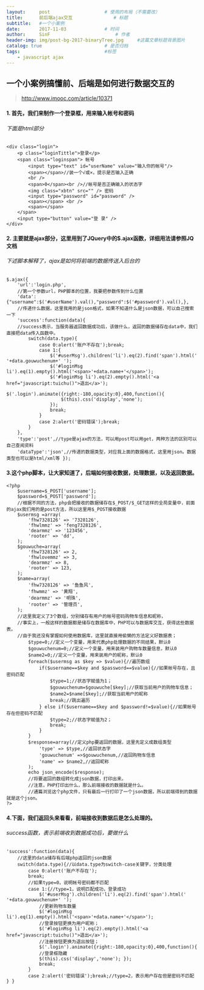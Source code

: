 ```yaml
---
layout:     post   				    # 使用的布局（不需要改）
title:      前后端ajax交互 				# 标题 
subtitle:   #一个小案例
date:       2017-11-03 				# 时间
author:     SinF 						# 作者
header-img: img/post-bg-2017-binaryTree.jpg 	#这篇文章标题背景图片
catalog: true 						# 是否归档
tags:								#标签
    - javascript ajax
---
```


## 一个小案例搞懂前、后端是如何进行数据交互的

> http://www.imooc.com/article/10371

#### 1. 首先，我们来制作一个登录框，用来输入帐号和密码
###### 下面是html部分

	<div class="login"> 
		<p class="loginTittle">登录</p> 
		<span class="loginspan"> 帐号 
			<input type="text" id="userName" value="输入你的帐号"/>
			<span></span>//装一个√或×，提示是否输入正确 
			<br /> 
			<span>0</span><br />//帐号是否正确输入的状态字 
			<img class="xbtn" src="" /> 密码 
			<input type="password" id="password" /> 
			<span></span> <br /> 
			<span></span> 
		</span> 
		<input type="button" value="登 录" /> 
	</div>
#### 2. 主要就是ajax部分，这里用到了JQuery中的$.ajax函数，详细用法请参照JQ文档
###### 下述脚本解释了，ajax是如何将前端的数据传送入后台的

	$.ajax({ 
		'url':'login.php',
		//第一个参数url，PHP脚本的位置，我要把参数传到什么位置 
		'data':{"username":$('#userName').val(),"password":$('#password').val(),},
		//传递什么数据，这里我用的是json格式，如果不知道什么是json数据，可以自己搜索一下 
		'success':function(data){
		//success表示，当服务器返回数据成功后，该做什么，返回的数据储存在data中，我们直接把data传入函数中。 
			switch(data.type){ 
				case 0:alert('账户不存在');break; 
				case 1:{ 
					$('#userMsg').children('li').eq(2).find('span').html(' '+data.gouwuchenum+' '); 
					$('#loginMsg li').eq(1).empty().html('<span>'+data.name+'</span>'); 
					$('#loginMsg li').eq(2).empty().html('<a href="javascript:tuichu()">退出</a>'); 
					$('.login').animate({right:-180,opacity:0},400,function(){ 
						$(this).css('display','none'); 
					}); 
					break; 
				} 
				case 2:alert('密码错误');break; 
			} 
		}, 
		'type':'post',//type是ajax的方法，可以用post可以用get，两种方法的区别可以自己查阅资料
		'dataType':'json',//传递的数据类型，对应我上面的数据格式，这里用json。数据类型也可以是html/xml等 });

#### 3.这个php脚本，让大家知道了，后端如何接收数据，处理数据，以及返回数据。
	<?php 
		$username=$_POST['username']; 
		$password=$_POST['password'];
		//根据不同的方法，php会把接收的数据储存在$_POST/$_GET这样的全局变量中，前面的ajax我们用的是post方法，所以这里用$_POST接收数据 
		$usermsg =array( 
			'fhw7328126' => '7328126', 
			'fhwlmmz' => 'feng7328126', 
			'dearmmz' => '123456', 
			'rooter' => 'dd', 
		); 
		$gouwuche=array( 
			'fhw7328126' => 2, 
			'fhwlovemmz' => 3, 
			'dearmmz' => 8, 
			'rooter' => 123, 
		); 
		$name=array( 
			'fhw7328126' => '鱼鱼风', 
			'fhwmmz' => '黄翔', 
			'dearmmz' => '明珠', 
			'rooter' => '管理员', 
		);
		//这里我定义了3个数组，分别储存有用户的帐号密码购物车信息和昵称，
		//事实上，一般这样的数据都是储存在数据库中，PHP可以与数据库交互，获得这些数据表。
		//由于我还没有掌握如何使用数据库，这里就直接用偷懒的方法定义好数据表； 
			$type=0;//定义一个变量，用来代表php处理数据的不同结果，默认0 
			$gouwuchenum=0;//定义一个变量，用来装用户购物车数量信息，默认0 
			$name2=0;//定义一个变量，用来装用户的昵称，默认0 
			foreach($usermsg as $key => $value){//遍历数组 
				if($username==$key and $password==$value){//如果帐号存在，且密码匹配 
					$type=1;//状态字赋值为1； 
					$gouwuchenum=$gouwuche[$key];//获取当前用户的购物车信息； 
					$name2=$name[$key];//获取当前用户的昵称 
					break;//跳出遍历 
				} else if($username==$key and $password!=$value){//如果帐号存在但密码不匹配 
					$type=2;//状态字赋值为2； 
					break; 
				} 
			} 
			$response=array(//定义php要返回的数据，这里先定义成数组类型 
				'type' => $type,//返回状态字 
				'gouwuchenum' =>$gouwuchenum,//返回购物车信息 
				'name' => $name2,//返回昵称 
			); 
			echo json_encode($response);
			//将要返回的数组转化成json数据，打印出来。
			//注意，PHP打印出什么，那么前端接收的数据就是什么。
			//通篇浏览这个php文件，只有最后一行打印了一个json数据，所以前端得到的数据就是这个json。 
	?>

#### 4.下面，我们返回头来看看，前端接收到数据后是怎么处理的。
###### success函数，表示前端收到数据成功后，要做什么

	'success':function(data){
		//这里的data储存有后端php返回的json数据 
		switch(data.type){//以data.type为switch-case关键字，分类处理 
			case 0:alert('账户不存在');
			break;
			//如果type=0，说明帐号密码都不匹配 
			case 1:{//type=1，说明匹配成功，登录成功 
				$('#userMsg').children('li').eq(2).find('span').html(' '+data.gouwuchenum+' ');
				//更新购物车数量 
				$('#loginMsg li').eq(1).empty().html('<span>'+data.name+'</span>');
				//登录按钮更换为用户昵称； 
				$('#loginMsg li').eq(2).empty().html('<a href="javascript:tuichu()">退出</a>');
				//注册按钮更换为退出按钮； 
				$('.login').animate({right:-180,opacity:0},400,function(){
				//登录框隐藏 
				$(this).css('display','none'); }); 
				break; 
			} 
			case 2:alert('密码错误');break;//type=2，表示用户存在但是密码不匹配 } }


